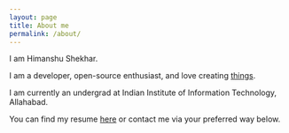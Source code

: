 ```yaml
---
layout: page
title: About me
permalink: /about/
---
```


I am Himanshu Shekhar.

I am a developer, open-source enthusiast, and love creating [things](https://github.com/himanshub16/).

I am currently an undergrad at Indian Institute of Information Technology, Allahabad.

You can find my resume [here](https://bit.ly/himanshub16-resume) or contact me via your preferred way below.
